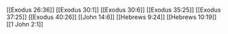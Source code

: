 [[Exodus 26:36]]
[[Exodus 30:1]]
[[Exodus 30:6]]
[[Exodus 35:25]]
[[Exodus 37:25]]
[[Exodus 40:26]]
[[John 14:6]]
[[Hebrews 9:24]]
[[Hebrews 10:19]]
[[1 John 2:1]]
